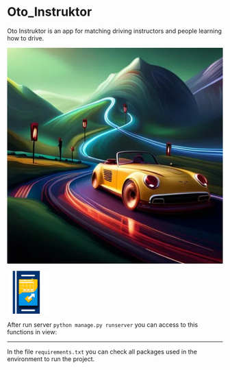 # Oto_Instruktor
Oto Instruktor is an app for matching driving instructors and people learning how to drive.

![Oto_Instruktor-logo](https://github.com/TheRizzy/Oto_Instruktor/blob/main/Oto_Instruktor_project/static/logo.jpg?raw=true)

<img src="https://github.com/TheRizzy/ConfBooker/blob/main/ConfBooker/main/static/ConfBookLogo.png?raw=true" alt="Oto Instruktor" width="100"/>


After run server `python manage.py runserver` you can access to this functions in view:

***
In the file `requirements.txt` you can check all packages used in the environment to run the project.

